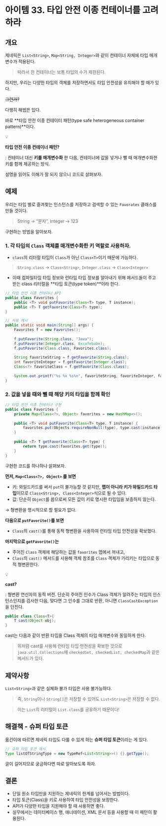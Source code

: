 # 아이템 33. 타입 안전 이종 컨테이너를 고려하라

## 개요

제네릭은 `List<String>`, `Map<String, Integer>`와 같이 컨테이너 자체에 타입 매개변수가 적용된다.

> 따라서 한 컨테이너는 보통 타입의 수가 제한된다.
> 

하지만, 우리는 다양한 타입의 객체를 저장하면서도 타입 안전성을 유지해야 할 때가 있다.

~~그런가?~~

다행히 해법은 있다.

바로 **타입 안전 이종 컨테이터 패턴(type safe heterogeneous container pattern)**이다.

<aside>
💡

**타입 안전 이종 컨테이너 패턴?**

: 컨테이너 대신 **키를 매개변수화** 한 다음, 컨테이너에 값을 넣거나 뺄 때 매개변수화한 키를 함께 제공하는 방식.

</aside>

설명을 읽어도 이해가 잘 되지 않으니 코드로 살펴보자.

## 예제

우리는 타입 별로 즐겨찾는 인스턴스를 저장하고 검색할 수 있는 `Favorates` 클래스를 만들 것이다.

> String → “문자”, Integer → 123
> 

구현하는 방법을 알아보자.

### 1. 각 타입의 `Class` 객체를 매개변수화한 키 역할로 사용하자.

- `class`의 리터럴 타입이 `Class`가 아닌 `Class<T>`이기 때문에 가능하다.

> `String.class` → `Class<String>`, `Integer.class` → `Class<Integer>`
> 
- 이때 컴파일타임 타입 정보와 런타임 타입 정보를 알아내기 위해 메서드들이 주고 받는 class 리터럴을 **타입 토큰(type token)**이라 한다.

```java
// 타입 안전 이종 컨테이너 API
public class Favorites {
    public <T> void putFavorite(Class<T> type, T instance);
    public <T> T getFavorite(Class<T> type);
}
```

```java
// 사용 예시
public static void main(String[] args) {
    Favorites f = new Favorites();
    
    f.putFavorite(String.class, "Java");
    f.putFavorite(Integer.class, 0xcafebabe);
    f.putFavorite(Class.class, Favorites.class);
    
    String favoriteString = f.getFavorite(String.class);
    int favoriteInteger = f.getFavorite(Integer.class);
    Class<?> favoriteClass = f.getFavorite(Class.class);
    
    System.out.printf("%s %x %s%n", favoriteString, favoriteInteger, favoriteClass.getName());
}
```

### 2. 값을 넣을 때와 뺄 때 해당 키의 타입을 함께 확인

```java
// 타입 안전 이종 컨테이너 구현
public class Favorites {
    private Map<Class<?>, Object> favorites = new HashMap<>();
    
    public <T> void putFavorite(Class<T> type, T instance) {
        favorites.put(Objects.requireNonNull(type), type.cast(instance));
    }
    
    public <T> T getFavorite(Class<T> type) {
        return type.cast(favorites.get(type));
    }
}
```

구현한 코드를 하나하나 살펴보자.

**먼저, `Map<Class<?>, Object>` 를 보면** 

- 키: 와일드카드를 써서 `put`이 불가능할 것 같지만, **맵이 아니라 키가 와일드카드 타입**이므로 `Class<String>, Class<Integer>`식으로 될 수 있다.
- 값: 단순히 `Object`를 씀으로써 모든 값이 키로 명시한 타입임을 보증하지 않는다.

→ 형변환을 명시적으로 할 필요가 없다.

**다음으로 `putFavorite()`를 보면** 

- `Class`의 `cast()`를 통해 동적 형변환을 사용하여 런타임 타입 안전성을 확보했다.

**마지막으로 `getFavorite()`는** 

- 주어진 `Class` 객체에 해당하는 값을 `favorites` 맵에서 꺼내고,
- `Class`의 `cast()` 메서드를 사용해 객체 참조를 `Class` 객체가 가리키는 타입으로 동적 형변환한다.

<aside>
💡

**cast?**

: 형변환 연산자의 동적 버전. 단순히 주어진 인수가 Class 객체가 알려주는 타입의 인스턴스인지를 검사한 다음, 맞다면 그 인수를 그대로 반환, 아니면 `ClassCastException`을 던진다.

```java
public class Class<T>{
	T cast(Object obj);
}
```

cast는 다음과 같이 반환 타입을 Class 객체의 타입 매개변수와 동일하게 한다.

</aside>

> 위처럼 cast를 사용해 런타임 타입 안전성을 확보한 것으로 `java.util.Collections`에 `checkedSet, checkedList, checkedMap`과 같은 메서드가 있다.
> 

## 제약사항

`List<String>`과 같은 실체화 불가 타입은 사용 불가능하다.

> 즉, `String`이나 `String[]`은 저장할 수 있어도 `List<String>`은 저장할 수 없다.
> 

> 이는 `List`의 리터럴이 `List.class`를 공유하기 때문이다!
> 

## 해결책 - 슈퍼 타입 토큰

옮긴이에 따르면 제네릭 타입도 다룰 수 있게 하는 **슈퍼 타입 토큰**이라는 게 있다.

```java
// 슈퍼 타입 토큰 예시
Type listOfStringType = new TypeRef<List<String>>() {}.getType();
```

글이 길어지므로 궁금하다면 따로 알아보도록 하자.

## 결론

- 단일 원소 타입만을 지원하는 제네릭의 한계를 넘어서는 방법이다.
- 타입 토큰(Class<T>)을 키로 사용하여 타입 안전성을 보장한다.
- API가 다양한 타입을 지원해야 할 때 사용하면 좋다.
- 실무에서는 데이터베이스 행, 애너테이션, XML 문서 등을 사용할 때 이 패턴이 활용된다.